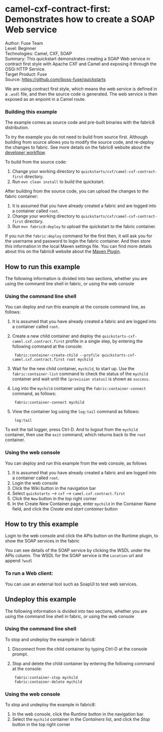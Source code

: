 camel-cxf-contract-first: Demonstrates how to create a SOAP Web service
======================================================
Author: Fuse Team  
Level: Beginner  
Technologies: Camel, CXF, SOAP  
Summary: This quickstart demonstrates creating a SOAP Web service in contract first style with Apache CXF and Camel and exposing it through the OSGi HTTP Service.  
Target Product: Fuse  
Source: <https://github.com/jboss-fuse/quickstarts>  

We are using contract first style, which means the web service is defined in a `.wsdl` file, and then the source code is generated. The web service is then exposed as an enpoint in a Camel route.


### Building this example

The example comes as source code and pre-built binaries with the fabric8 distribution. 

To try the example you do not need to build from source first. Although building from source allows you to modify the source code, and re-deploy the changes to fabric. See more details on the fabric8 website about the [developer workflow](http://fabric8.io/gitbook/developer.html).

To build from the source code:

1. Change your working directory to `quickstarts/cxf/camel-cxf-contract-first` directory.
1. Run `mvn clean install` to build the quickstart.

After building from the source code, you can upload the changes to the fabric container:

1. It is assumed that you have already created a fabric and are logged into a container called `root`.
1. Change your working directory to `quickstarts/cxf/camel-cxf-contract-first` directory.
1. Run `mvn fabric8:deploy` to upload the quickstart to the fabric container.

If you run the `fabric:deploy` command for the first then, it will ask you for the username and password to login the fabric container.
And then store this information in the local Maven settings file. You can find more details about this on the fabric8 website about the [Maven Plugin](http://fabric8.io/gitbook/mavenPlugin.html).



## How to run this example

The following information is divided into two sections, whether you are using the command line shell in fabric, or using the web console

### Using the command line shell

You can deploy and run this example at the console command line, as follows:

1. It is assumed that you have already created a fabric and are logged into a container called `root`.
1. Create a new child container and deploy the `quickstarts-cxf-camel.cxf.contract.first` profile in a single step, by entering the
 following command at the console:

        fabric:container-create-child --profile quickstarts-cxf-camel.cxf.contract.first root mychild

1. Wait for the new child container, `mychild`, to start up. Use the `fabric:container-list` command to check the status of the `mychild` container and wait until the `[provision status]` is shown as `success`.
1. Log into the `mychild` container using the `fabric:container-connect` command, as follows:

        fabric:container-connect mychild

1. View the container log using the `log:tail` command as follows:

        log:tail

To exit the tail logger, press Ctrl-D. And to logout from the `mychild` container, then use the `exit` command, which returns back to the `root` container.

### Using the web console

You can deploy and run this example from the web console, as follows

1. It is assumed that you have already created a fabric and are logged into a container called `root`.
1. Login the web console
1. Click the Wiki button in the navigation bar
1. Select `quickstarts`  --> `cxf` --> `camel.cxf.contract.first`
1. Click the `New` button in the top right corner
1. In the Create New Container page, enter `mychild` in the Container Name field, and click the *Create and start container* button


## How to try this example

Login to the web console and click the APIs button on the Runtime plugin, to show the SOAP services in the fabric

You can see details of the SOAP service by clicking the WSDL under the APIs column. 
The WSDL for the SOAP service is the `Location` url and append `?wsdl`


### To run a Web client:

You can use an external tool such as SoapUI to test web services.


## Undeploy this example

The following information is divided into two sections, whether you are using the command line shell in fabric, or using the web console

### Using the command line shell

To stop and undeploy the example in fabric8:

1. Disconnect from the child container by typing Ctrl-D at the console prompt.
1. Stop and delete the child container by entering the following command at the console:

        fabric:container-stop mychild
        fabric:container-delete mychild

### Using the web console

To stop and undeploy the example in fabric8:

1. In the web console, click the *Runtime* button in the navigation bar.
1. Select the `mychild` container in the *Containers* list, and click the *Stop* button in the top right corner

